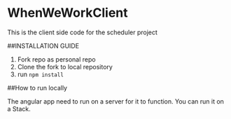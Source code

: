 # WhenWeWorkClient
This is the client side code for the scheduler project

##INSTALLATION GUIDE
1. Fork repo as personal repo
2. Clone the fork to local repository
3. run ``` npm install ```

##How to run locally


The angular app need to run on a server for it to function. You can run it on a Stack.

